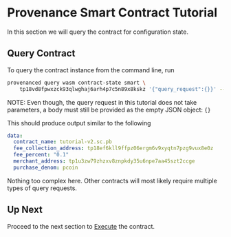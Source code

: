 # Provenance Smart Contract Tutorial

In this section we will query the contract for configuration state.

## Query Contract

To query the contract instance from the command line, run

```bash
provenanced query wasm contract-state smart \
    tp18vd8fpwxzck93qlwghaj6arh4p7c5n89x8kskz '{"query_request":{}}' --testnet
```

NOTE: Even though, the query request in this tutorial does not take parameters, a body must still
be provided as the empty JSON object: `{}`

This should produce output similar to the following

```yaml
data:
  contract_name: tutorial-v2.sc.pb
  fee_collection_address: tp18ef6kll9ffpz06ergm6v9xyqtn7pzg9vux8e0z
  fee_percent: "0.1"
  merchant_address: tp1u3zw79zhzxv8znpkdy35u6npe7aa45szt2ccge
  purchase_denom: pcoin
```

Nothing too complex here. Other contracts will most likely require multiple types of query requests.

## Up Next

Proceed to the next section to [Execute](12-execute.md) the contract.
